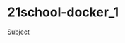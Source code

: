 # 21school-docker_1
<a href="https://github.com/good88fella/21school-docker_1/blob/master/docker.en.pdf">Subject</a>
